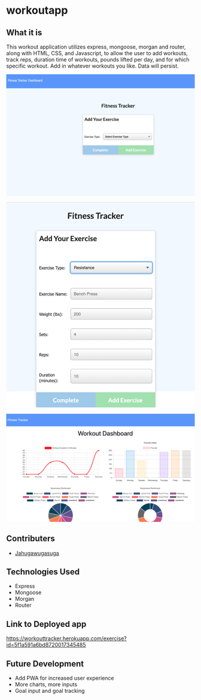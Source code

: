 # workoutapp

## What it is
This workout application utilizes express, mongoose, morgan and router, along with HTML, CSS, and Javascript, to allow the user to add workouts, track reps, duration time of workouts, pounds lifted per day, and for which specific workout. Add in whatever workouts you like. Data will persist. 

![Screenshot 3](/images/main_screen.png)

![Screenshot 1](/images/add_exercise.png)

![Screenshot 2](/images/charts.png)



## Contributers
* [Jahugawugasuga](http://github.com/Jahugawugasuga)

## Technologies Used
* Express
* Mongoose
* Morgan
* Router

## Link to Deployed app
https://workouttracker.herokuapp.com/exercise?id=5f1a591a6bd8720017345485

## Future Development
* Add PWA for increased user experience
* More charts, more inputs
* Goal input and goal tracking



